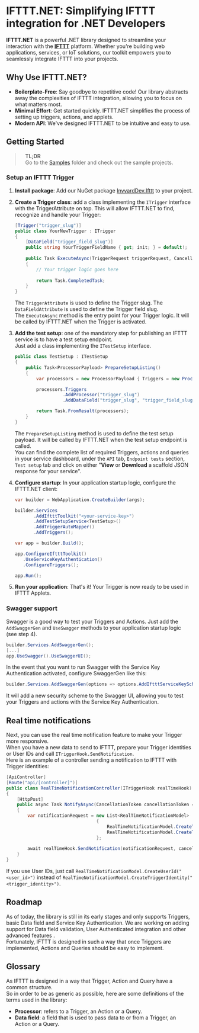 # IFTTT.NET: Simplifying IFTTT integration for .NET Developers

**IFTTT.NET** is a powerful .NET library designed to streamline your interaction with the **[IFTTT](https://ifttt.com/explore)** platform. Whether you're building web applications, services, or IoT solutions, our toolkit empowers you to seamlessly integrate IFTTT into your projects.

## Why Use IFTTT.NET?

- **Boilerplate-Free**: Say goodbye to repetitive code! Our library abstracts away the complexities of IFTTT integration, allowing you to focus on what matters most.
- **Minimal Effort**: Get started quickly. IFTTT.NET simplifies the process of setting up triggers, actions, and applets.
- **Modern API**: We've designed IFTTT.NET to be intuitive and easy to use.

## Getting Started

> &nbsp;&nbsp; **TL;DR**\
> &nbsp;&nbsp; Go to the [Samples](https://github.com/Invvard/InvvardDev.IFTTT.NET/tree/main/samples) folder and check out the sample projects.

### Setup an IFTTT Trigger

1. **Install package**: Add our NuGet package [InvvardDev.Ifttt](https://www.nuget.org/packages/InvvardDev.Ifttt) to your project.
2. **Create a Trigger class**: add a class implementing the `ITrigger` interface with the TriggerAttribute on top. This will allow IFTTT.NET to find, recognize and handle your Trigger:

   ```csharp
   [Trigger("trigger_slug")]
   public class YourNewTrigger : ITrigger
   {
       [DataField("trigger_field_slug")]
       public string YourTriggerFieldName { get; init; } = default!;
 
       public Task ExecuteAsync(TriggerRequest triggerRequest, CancellationToken cancellationToken = default)
       {
           // Your trigger logic goes here
        
           return Task.CompletedTask;
       }
   }
   ```

   The `TriggerAttribute` is used to define the Trigger slug. The `DataFieldAttribute` is used to define the Trigger field slug.\
   The `ExecuteAsync` method is the entry point for your Trigger logic. It will be called by IFTTT.NET when the Trigger is activated.
3. **Add the test setup**: one of the mandatory step for publishing an IFTTT service is to have a test setup endpoint.\
   Just add a class implementing the `ITestSetup` interface.

   ```csharp
   public class TestSetup : ITestSetup
   {
       public Task<ProcessorPayload> PrepareSetupListing()
       {
           var processors = new ProcessorPayload { Triggers = new Processors() };
   
           processors.Triggers
                     .AddProcessor("trigger_slug")
                     .AddDataField("trigger_slug", "trigger_field_slug", "some_value");
   
           return Task.FromResult(processors);
       }
   }
   ```

   The `PrepareSetupListing` method is used to define the test setup payload. It will be called by IFTTT.NET when the test setup endpoint is called.\
   You can find the complete list of required Triggers, actions and queries in your service dashboard, under the `API` tab, `Endpoint tests` section, `Test setup` tab and click on either "**View** or **Download** a scaffold JSON response for your service".

4. **Configure startup**: In your application startup logic, configure the IFTTT.NET client:

   ```csharp
   var builder = WebApplication.CreateBuilder(args);
   
   builder.Services
          .AddIftttToolkit("<your-service-key>")
          .AddTestSetupService<TestSetup>()
          .AddTriggerAutoMapper()
          .AddTriggers();
   
   var app = builder.Build();
   
   app.ConfigureIftttToolkit()
      .UseServiceKeyAuthentication()
      .ConfigureTriggers();
   
   app.Run();
   ```

5. **Run your application**: That's it! Your Trigger is now ready to be used in IFTTT Applets.

### Swagger support

Swagger is a good way to test your Triggers and Actions. Just add the `AddSwaggerGen` and `UseSwagger` methods to your application startup logic (see step 4).

```csharp
builder.Services.AddSwaggerGen();
[...]
app.UseSwagger().UseSwaggerUI();
```

In the event that you want to run Swagger with the Service Key Authentication activated, configure SwaggerGen like this:

```csharp
builder.Services.AddSwaggerGen(options => options.AddIftttServiceKeyScheme());
```

It will add a new security scheme to the Swagger UI, allowing you to test your Triggers and actions with the Service Key Authentication.

## Real time notifications

Next, you can use the real time notification feature to make your Trigger more responsive.\
When you have a new data to send to IFTTT, prepare your Trigger identities or User IDs and call `ITriggerHook.SendNotification`.\
Here is an example of a controller sending a notification to IFTTT with Trigger identities:

```csharp
[ApiController]
[Route("api/[controller]")]
public class RealTimeNotificationController(ITriggerHook realTimeHook) : ControllerBase
{
    [HttpPost]
    public async Task NotifyAsync(CancellationToken cancellationToken = default)
    {
        var notificationRequest = new List<RealTimeNotificationModel>
                                  {
                                      RealTimeNotificationModel.CreateTriggerIdentity("trigger_identity_12345"),
                                      RealTimeNotificationModel.CreateTriggerIdentity("trigger_identity_67890"),
                                  };
        
        await realTimeHook.SendNotification(notificationRequest, cancellationToken);
    }
}
```

If you use User IDs, just call `RealTimeNotificationModel.CreateUserId("<user_id>")` instead of `RealTimeNotificationModel.CreateTriggerIdentity("<trigger_identity>")`.

## Roadmap

As of today, the library is still in its early stages and only supports Triggers, basic Data field and Service Key Authentication. We are working on adding support for Data field validation, User Authenticated integration and other advanced features .\
Fortunately, IFTTT is designed in such a way that once Triggers are implemented, Actions and Queries should be easy to implement.

## Glossary

As IFTTT is designed in a way that Trigger, Action and Query have a common structure.\
So in order to be as generic as possible, here are some definitions of the terms used in the library: 
- **Processor**: refers to a Trigger, an Action or a Query.
- **Data field**: a field that is used to pass data to or from a Trigger, an Action or a Query.